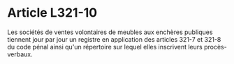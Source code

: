 # Article L321-10

Les sociétés de ventes volontaires de meubles aux enchères publiques tiennent jour par jour un registre en application des articles 321-7 et 321-8 du code pénal ainsi qu'un répertoire sur lequel elles inscrivent leurs procès-verbaux.